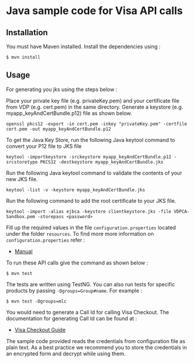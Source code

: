 # Java sample code for Visa API calls


## Installation

You must have Maven installed. Install the dependencies using :

    $ mvn install
	 
## Usage

For generating you jks using the steps below :

 Place your private key file (e.g. privateKey.pem) and your certificate file from VDP (e.g. cert.pem) in the same directory. Generate a keystore (e.g. myapp_keyAndCertBundle.p12) file as shown below.

	openssl pkcs12 -export -in cert.pem -inkey "privateKey.pem" -certfile cert.pem -out myapp_keyAndCertBundle.p12

 To get the Java Key Store, run the following Java keytool command to convert your P12 file to JKS file

	keytool -importkeystore -srckeystore myapp_keyAndCertBundle.p12 -srcstoretype PKCS12 -destkeystore myapp_keyAndCertBundle.jks

 Run the following Java keytool command to validate the contents of your new JKS file.

	keytool -list -v -keystore myapp_keyAndCertBundle.jks

 Run the following command to add the root certificate to your JKS file.

	keytool -import -alias ejbca -keystore clientkeystore.jks -file VDPCA-Sandbox.pem -storepass <password>

Fill up the required values in the file `configuration.properties` located under the folder `resources`. To find more more information on `configuration.properties` refer :

* [Manual](https://github.com/visa/SampleCode/wiki/Manual)

To run these API calls give the command as shown below :
    
    $ mvn test

The tests are written using TestNG. You can also run tests for specific products by passing `-Dgroups=Group#name`. For example :

	$ mvn test -Dgroups=mlc


You would need to generate a Call Id for calling Visa Checkout. The documentation for generating Call Id can be found at :

* [Visa Checkout Guide](https://github.com/visa/SampleCode/wiki/Visa-Checkout)

The sample code provided reads the credentials from configuration file as plain text. As a best practice we recommend you to store the credentials in an encrypted form and decrypt while using them.
